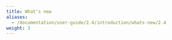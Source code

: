 ```yaml
---
title: What's new
aliases:
  - /documentation/user-guide/2.4/introduction/whats-new/2.4
weight: 3
---
```

